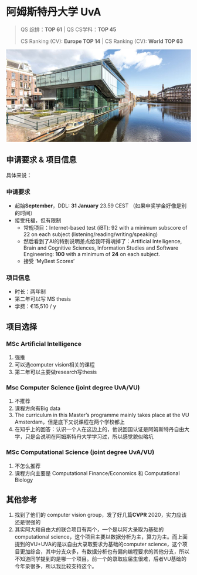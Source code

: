 # 阿姆斯特丹大学	UvA

> QS 综排：**TOP 61**	|	QS CS学科：**TOP 45**
>
> CS Ranking (CV): **Europe TOP 14**	|	CS Ranking (CV): **World TOP 63**

![tud](img/uva.jpg)

## 申请要求 & 项目信息

具体来说：

### 申请要求

+ 起始**September**，DDL: **31 January** 23.59 CEST （如果申奖学金好像是别的时间）
+ 接受托福，但有限制
  + 常规项目：Internet-based test (iBT): 92 with a minimum subscore of 22 on each subject (listening/reading/writing/speaking)
  + 然后看到了AI的特别说明差点给我吓得魂掉了：Artificial Intelligence, Brain and Cognitive Sciences, Information Studies and Software Engineering: **100** with a minimum of **24** on each subject. 
  + 接受 ‘MyBest Scores’

### 项目信息

+ 时长：两年制
+ 第二年可以写 MS thesis
+ 学费：€15,510 / y

## 项目选择

### **MSc  Artificial Intelligence**

1. 强推
2. 可以选computer vision相关的课程
3. 第二年可以主要做research写thesis

### **Msc  Computer Science (joint degree UvA/VU)**

1. 不推荐
2. 课程方向有Big data
3. The curriculum in this Master’s programme mainly takes place at the VU Amsterdam，但是底下又说课程在两个学校都上
4. 在知乎上的回答：认识一个人在这边上的，他说回国认证是阿姆斯特丹自由大学，只是会说明在阿姆斯特丹大学学习过，所以感觉貌似略坑

### MSc Computational Science (joint degree UvA/VU)

1. 不怎么推荐
2. 课程方向主要是 Computational Finance/Economics 和 Computational Biology

## 其他参考

1. 找到了他们的 computer vision group，发了好几篇**CVPR** 2020，实力应该还是很强的
2. 其实阿大和自由大的联合项目有两个，一个是以阿大录取为基础的computational science，这个项目主要以数据分析为主，算力为主。而上面提到的VU+UVA的是以自由大录取要求为基础的computer science，这个项目更加综合，其中分支众多，有数据分析也有偏向编程要求的其他分支，所以不知道同学提到的是哪一个项目。前一个的录取应届生很难，后者VU基础的今年录很多，所以我比较支持这个。